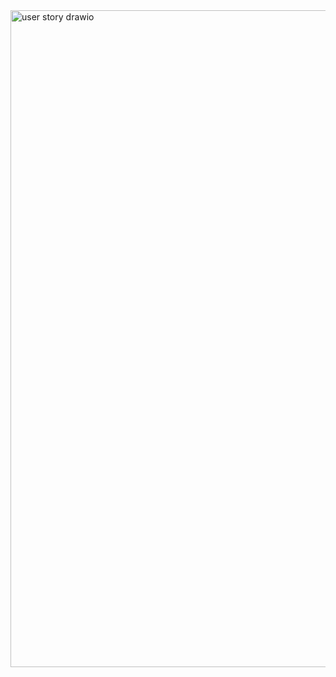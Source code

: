 <img width="771" height="1051" alt="user story drawio" src="https://github.com/user-attachments/assets/87252162-43f9-4df6-aaba-19801b82210b" />
